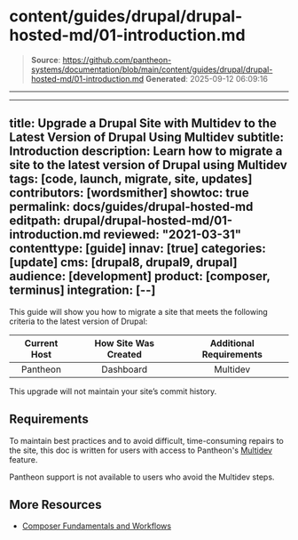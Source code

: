# content/guides/drupal/drupal-hosted-md/01-introduction.md

> **Source**: https://github.com/pantheon-systems/documentation/blob/main/content/guides/drupal/drupal-hosted-md/01-introduction.md
> **Generated**: 2025-09-12 06:09:16

---

---
title: Upgrade a Drupal Site with Multidev to the Latest Version of Drupal Using Multidev
subtitle: Introduction
description: Learn how to migrate a site to the latest version of Drupal using Multidev
tags: [code, launch, migrate, site, updates]
contributors: [wordsmither]
showtoc: true
permalink: docs/guides/drupal-hosted-md
editpath: drupal/drupal-hosted-md/01-introduction.md
reviewed: "2021-03-31"
contenttype: [guide]
innav: [true]
categories: [update]
cms: [drupal8, drupal9, drupal]
audience: [development]
product: [composer, terminus]
integration: [--]
---

This guide will show you how to migrate a site that meets the following criteria to the latest version of Drupal:

|  Current Host | How Site Was Created <Popover title="Site Creation" content="What is the method you used to create the site?" /> | Additional Requirements <Popover title="Additional Requirements" content="Any other features that must be in place, or that are desired." /> |
| :-------------------------------------------: | :------------------------------------------------------------------------------------------------------------------------------------------: | :----------------------------------------------------------------------------------------------------------------------------------------------------------------------------------------: |
|                   Pantheon                    |                                                                  Dashboard                                                                   |                                                                                          Multidev                                                                                          |

<Partial file="drupal/see-landing.md" />

<Alert title="Note" type="info" >

This upgrade will not maintain your site’s commit history.

</Alert>

## Requirements

<Alert title="Multidev Required" type="danger">

To maintain best practices and to avoid difficult, time-consuming repairs to the site, this doc is written for users with access to Pantheon's [Multidev](/guides/multidev) feature.

Pantheon support is not available to users who avoid the Multidev steps.

</Alert>

<Partial file="drupal/upgrade-site-requirements-new.md" />

## More Resources

- [Composer Fundamentals and Workflows](/guides/composer)
